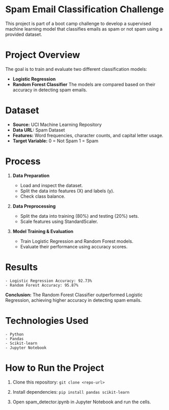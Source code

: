 # Spam Email Classification Challenge

This project is part of a boot camp challenge to develop a supervised machine learning model that classifies emails as spam or not spam using a provided dataset.

# Project Overview

The goal is to train and evaluate two different classification models:

- **Logistic Regression**
- **Random Forest Classifier**
The models are compared based on their accuracy in detecting spam emails.

# Dataset

- **Source:** UCI Machine Learning Repository
- **Data URL:** Spam Dataset
- **Features:** Word frequencies, character counts, and capital letter usage.
- **Target Variable:**
    0 = Not Spam
    1 = Spam

# Process

1. **Data Preparation**
    - Load and inspect the dataset.
    - Split the data into features (X) and labels (y).
    - Check class balance.

2. **Data Preprocessing**
    - Split the data into training (80%) and testing (20%) sets.
    - Scale features using StandardScaler.

3. **Model Training & Evaluation**
    - Train Logistic Regression and Random Forest models.
    - Evaluate their performance using accuracy scores.

# Results

    - Logistic Regression Accuracy: 92.73%
    - Random Forest Accuracy: 95.87%

**Conclusion:** The Random Forest Classifier outperformed Logistic Regression, achieving higher accuracy in detecting spam emails.

# Technologies Used

    - Python
    - Pandas
    - Scikit-learn
    - Jupyter Notebook

# How to Run the Project

1. Clone this repository:
    ``git clone <repo-url>``

2. Install dependencies:
    ``pip install pandas scikit-learn``

3. Open spam_detector.ipynb in Jupyter Notebook and run the cells.
